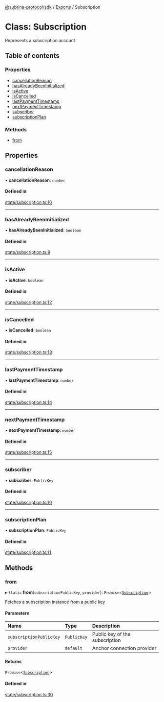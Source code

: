 [@subrina-protocol/sdk](../README.md) / [Exports](../modules.md) / Subscription

# Class: Subscription

Represents a subscription account

## Table of contents

### Properties

- [cancellationReason](Subscription.md#cancellationreason)
- [hasAlreadyBeenInitialized](Subscription.md#hasalreadybeeninitialized)
- [isActive](Subscription.md#isactive)
- [isCancelled](Subscription.md#iscancelled)
- [lastPaymentTimestamp](Subscription.md#lastpaymenttimestamp)
- [nextPaymentTimestamp](Subscription.md#nextpaymenttimestamp)
- [subscriber](Subscription.md#subscriber)
- [subscriptionPlan](Subscription.md#subscriptionplan)

### Methods

- [from](Subscription.md#from)

## Properties

### cancellationReason

• **cancellationReason**: `number`

#### Defined in

[state/subscription.ts:16](https://github.com/subrina-protocol/subrina-sdk/blob/74b9272/src/state/subscription.ts#L16)

___

### hasAlreadyBeenInitialized

• **hasAlreadyBeenInitialized**: `boolean`

#### Defined in

[state/subscription.ts:9](https://github.com/subrina-protocol/subrina-sdk/blob/74b9272/src/state/subscription.ts#L9)

___

### isActive

• **isActive**: `boolean`

#### Defined in

[state/subscription.ts:12](https://github.com/subrina-protocol/subrina-sdk/blob/74b9272/src/state/subscription.ts#L12)

___

### isCancelled

• **isCancelled**: `boolean`

#### Defined in

[state/subscription.ts:13](https://github.com/subrina-protocol/subrina-sdk/blob/74b9272/src/state/subscription.ts#L13)

___

### lastPaymentTimestamp

• **lastPaymentTimestamp**: `number`

#### Defined in

[state/subscription.ts:14](https://github.com/subrina-protocol/subrina-sdk/blob/74b9272/src/state/subscription.ts#L14)

___

### nextPaymentTimestamp

• **nextPaymentTimestamp**: `number`

#### Defined in

[state/subscription.ts:15](https://github.com/subrina-protocol/subrina-sdk/blob/74b9272/src/state/subscription.ts#L15)

___

### subscriber

• **subscriber**: `PublicKey`

#### Defined in

[state/subscription.ts:10](https://github.com/subrina-protocol/subrina-sdk/blob/74b9272/src/state/subscription.ts#L10)

___

### subscriptionPlan

• **subscriptionPlan**: `PublicKey`

#### Defined in

[state/subscription.ts:11](https://github.com/subrina-protocol/subrina-sdk/blob/74b9272/src/state/subscription.ts#L11)

## Methods

### from

▸ `Static` **from**(`subscriptionPublicKey`, `provider`): `Promise`<[`Subscription`](Subscription.md)\>

Fetches a subscription instance from a public key

#### Parameters

| Name | Type | Description |
| :------ | :------ | :------ |
| `subscriptionPublicKey` | `PublicKey` | Public key of the subscription |
| `provider` | `default` | Anchor connection provider |

#### Returns

`Promise`<[`Subscription`](Subscription.md)\>

#### Defined in

[state/subscription.ts:30](https://github.com/subrina-protocol/subrina-sdk/blob/74b9272/src/state/subscription.ts#L30)
